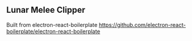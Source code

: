 

## Lunar Melee Clipper


Built from electron-react-boilerplate
https://github.com/electron-react-boilerplate/electron-react-boilerplate
